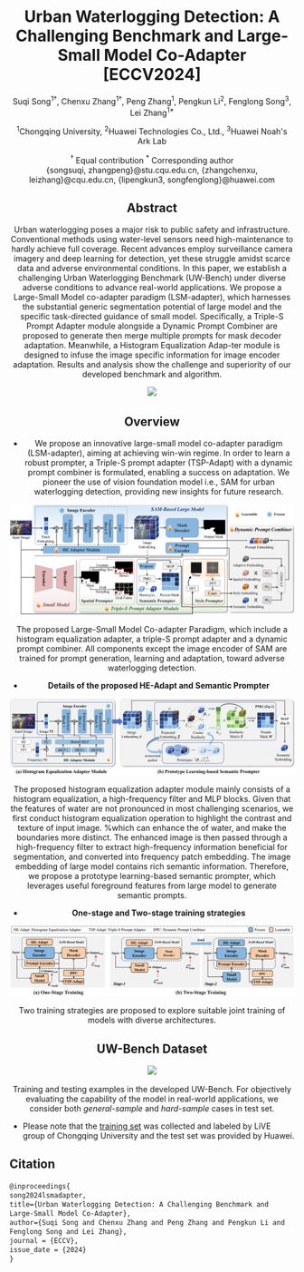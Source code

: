 <div align="center">
<h1>Urban Waterlogging Detection: A Challenging Benchmark and Large-Small Model Co-Adapter [ECCV2024]</h1>

Suqi Song<sup>1†</sup>, Chenxu Zhang<sup>1†</sup>, Peng Zhang<sup>1</sup>, Pengkun Li<sup>2</sup>, Fenglong Song<sup>3</sup>, Lei Zhang<sup>1*</sup>

<sup>1</sup>Chongqing University,
<sup>2</sup>Huawei Technologies Co., Ltd.,
<sup>3</sup>Huawei Noah's Ark Lab

<div>
<sup>†</sup> Equal contribution
<sup>*</sup> Corresponding author
</div>

<div>
  {songsuqi, zhangpeng}@stu.cqu.edu.cn, {zhangchenxu, leizhang}@cqu.edu.cn, {lipengkun3, songfenglong}@huawei.com
</div>

## Abstract

Urban waterlogging poses a major risk to public safety and infrastructure. Conventional methods using water-level sensors need high-maintenance to hardly achieve full coverage. Recent advances employ surveillance camera imagery and deep learning for detection, yet these struggle amidst scarce data and adverse environmental conditions. In this paper, we establish a challenging Urban Waterlogging Benchmark (UW-Bench) under diverse adverse conditions to advance real-world applications. We propose a Large-Small Model co-adapter paradigm (LSM-adapter), which harnesses the substantial generic segmentation potential of large model and the specific task-directed guidance of small model. Specifically, a Triple-S Prompt Adapter module alongside a Dynamic Prompt Combiner are proposed to generate then merge multiple prompts for mask decoder adaptation. Meanwhile, a Histogram Equalization Adap-ter module is designed to infuse the image specific information for image encoder adaptation. Results and analysis show the challenge and superiority of our developed benchmark and algorithm.
<div align="center">
  <img src="pictures/fig1_bluemask_0307v2.jpg">
</div>

## Overview

* We propose an innovative large-small model co-adapter paradigm (LSM-adapter), aiming at achieving win-win regime. In order to learn a robust prompter, a Triple-S prompt adapter (TSP-Adapt) with a dynamic prompt combiner is formulated, enabling a success on adaptation. We pioneer the use of vision foundation model i.e., SAM for urban waterlogging detection, providing new insights for future research.

<div align="center">
  <img src="pictures/framework.jpg">
</div>
<p>
  The proposed Large-Small Model Co-adapter Paradigm, which include a histogram equalization adapter, 
  a triple-S prompt adapter and a dynamic prompt combiner. All components except the image encoder of 
  SAM are trained for prompt generation, learning and adaptation, toward adverse waterlogging detection.
</p>

* **Details of the proposed HE-Adapt and Semantic Prompter**

<div align="center">
  <img src="pictures/HE-SemP.jpg">
</div>
<p>
  The proposed histogram equalization adapter module mainly consists of a histogram equalization, a high-frequency filter and MLP blocks.
  Given that the features of water are not pronounced in most challenging scenarios, we first conduct histogram equalization operation to 
  highlight the contrast and texture of input image. %which can enhance the  of water, and make the boundaries more distinct. The enhanced 
  image is then passed through a high-frequency filter to extract high-frequency information beneficial for segmentation, and converted into 
  frequency patch embedding. The image embedding of large model contains rich semantic information. Therefore, we propose a prototype learning-based 
  semantic prompter, which leverages useful foreground features from large model to generate semantic prompts.
</p>

* **One-stage and Two-stage training strategies**

<div align="center">
  <img src="pictures/training.jpg">
</div>
<p>
  Two training strategies are proposed to explore suitable joint training of models with diverse architectures.
</p>

## UW-Bench Dataset

<div align="center">
  <img src="pictures/dataset.jpg">
</div>
<p>
  Training and testing examples in the developed UW-Bench. For objectively evaluating the capability of the model 
  in real-world applications, we consider both <i>general-sample</i> and <i>hard-sample</i> cases in test set.
</p>

</div>

* Please note that</b> the [training set](https://pan.baidu.com/s/1dPGRJrzRt1nBDlMdK8LiBQ?pwd=ey8b) was collected and labeled by LiVE group of Chongqing University and the test set was provided by Huawei.


## Citation

```
@inproceedings{
song2024lsmadapter,
title={Urban Waterlogging Detection: A Challenging Benchmark and Large-Small Model Co-Adapter},
author={Suqi Song and Chenxu Zhang and Peng Zhang and Pengkun Li and Fenglong Song and Lei Zhang},
journal = {ECCV},
issue_date = {2024}
}
```
